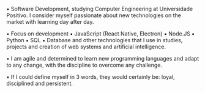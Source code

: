 • Software Development, studying Computer Engineering at Universidade Positivo. I consider myself passionate about new technologies on the market with learning day after day.

• Focus on development ▪︎ JavaScript (React Native, Electron) ▪︎ Node.JS ▪︎ Python ▪︎ SQL ▪︎ Database and other technologies that I use in studies, projects and creation of web systems and artificial intelligence.

• I am agile and determined to learn new programming languages and adapt to any change, with the discipline to overcome any challenge.

• If I could define myself in 3 words, they would certainly be: loyal, disciplined and persistent.

